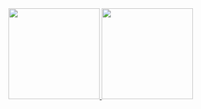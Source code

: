 <div>
  <a href="https://github.com/DanielMAssis">
  <img height="180em" src="https://github-readme-stats.vercel.app/api?username=DanielMAssis&show_icons=true&theme=radical&include_all_commits=true&count_private=true"/>
  <img height="180em" src="https://github-readme-stats.vercel.app/api/top-langs/?username=DanielMAssis&layout=compact&langs_count=7&theme=radical"/>
</div>
